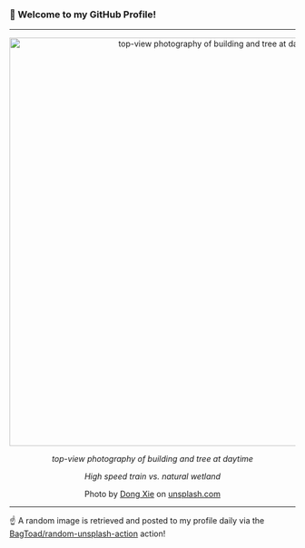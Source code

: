 ### 👋 Welcome to my GitHub Profile!

----

<div align="center">
  <img width="720" src="https://images.unsplash.com/photo-1539493854363-647cad410a82?crop=entropy&cs=tinysrgb&fit=max&fm=jpg&ixid=M3w1NTI0OTR8MHwxfHJhbmRvbXx8fHx8fHx8fDE3NDMxNDI0MjV8&ixlib=rb-4.0.3&q=80&w=1080" alt="top-view photography of building and tree at daytime">
  
  <em>top-view photography of building and tree at daytime</em>
  
  <em>High speed train vs. natural wetland</em>
  
  Photo by [Dong Xie](null) on [unsplash.com](https://unsplash.com/)
</div>

----

☝️ A random image is retrieved and posted to my profile daily via the [BagToad/random-unsplash-action](https://github.com/BagToad/random-unsplash-action) action!
